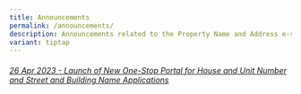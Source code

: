 ```yaml
---
title: Announcements
permalink: /announcements/
description: Announcements related to the Property Name and Address e-service.
variant: tiptap
---
```

<h6><a href="/announcements/2023-01/">26 Apr 2023 - Launch of New One-Stop Portal for House and Unit Number and Street and Building Name Applications</a></h6>